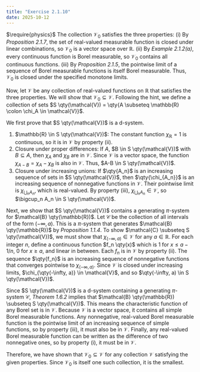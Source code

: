 ```yaml
---
title: "Exercise 2.1.10"
date: 2025-10-12
---
```

$\require{physics}$
The collection $\mathcal{V}_0$ satisfies the three properties:
(i) By *Proposition 2.1.7*, the set of real-valued measurable function is closed under linear combinations, so $\mathcal{V}_0$ is a vector space over $\mathbb{R}$. 
(ii) By *Example 2.1.2(a)*, every continuous function is Borel measurable, so $\mathcal{V}_0$ contains all continuous functions. 
(iii) By *Proposition 2.1.5*, the pointwise limit of a sequence of Borel measurable functions is itself Borel measurable. Thus, $\mathcal{V}_0$ is closed under the specified monotone limits. 

Now, let $\mathcal{V}$ be any collection of real-valued functions on $\mathbb{R}$ that satisfies the three properties. 
We will show that $\mathcal{V}_0 \subseteq \mathcal{V}$. 
Following the hint, we define a collection of sets $S \qty(\mathcal{V}) = \qty{A \subseteq \mathbb{R} \colon \chi_A \in \mathcal{V}}$. 

We first prove that $S \qty(\mathcal{V})$ is a d-system. 
1. $\mathbb{R} \in S \qty(\mathcal{V})$: The constant function $\chi_{\mathbb{R}} = 1$ is continuous, so it is in $\mathcal{V}$ by property (ii).
2. Closure under proper differences: If $A$, $B \in S \qty(\mathcal{V})$ with $B \subseteq A$, then $\chi_A$ and $\chi_B$ are in $\mathcal{V}$. Since $\mathcal{V}$ is a vector space, the function $\chi_{A-B} = \chi_A - \chi_B$ is also in $\mathcal{V}$. Thus, $A-B \in S \qty(\mathcal{V})$.
3. Closure under increasing unions: If $\qty{A_n}$ is an increasing sequence of sets in $S \qty(\mathcal{V})$, then $\qty{\chi_{A_n}}$ is an increasing sequence of nonnegative functions in $\mathcal{V}$. Their pointwise limit is $\chi_{\bigcup_n A_n}$, which is real-valued. By property (iii), $\chi_{\bigcup_n A_n} \in \mathcal{V}$, so $\bigcup_n A_n \in S \qty(\mathcal{V})$.

Next, we show that $S \qty(\mathcal{V})$ contains a generating $\pi$-system for $\mathcal{B} \qty(\mathbb{R})$. 
Let $\mathcal{C}$ be the collection of all intervals of the form $\left(-\infty, a \right)$. 
This is a $\pi$-system that generates $\mathcal{B} \qty(\mathbb{R})$ by *Proposition 1.1.4*. 
To show $\mathcal{C} \subseteq S \qty(\mathcal{V})$, we must show that $\chi_{\left(-\infty, a \right)} \in \mathcal{V}$ for any $a \in \mathbb{R}$. 
For each integer $n$, define a continuous function $f_n \qty(x)$ which is $1$ for $x \leq a-1/n$, $0$ for $x \geq a$, and linear in between. 
Each $f_n$ is in $\mathcal{V}$ by property (ii). 
The sequence $\qty{f_n}$ is an increasing sequence of nonnegative functions that converges pointwise to $\chi_{\left(-\infty, a \right)}$. 
Since $\mathcal{V}$ is closed under increasing limits, $\chi_{\qty(-\infty, a)} \in \mathcal{V}$, and so $\qty(-\infty, a) \in S \qty(\mathcal{V})$. 

Since $S \qty(\mathcal{V})$ is a d-system containing a generating $\pi$-system $\mathcal{C}$, *Theorem 1.6.2* implies that $\mathcal{B} \qty(\mathbb{R}) \subseteq S \qty(\mathcal{V})$. 
This means the characteristic function of any Borel set is in $\mathcal{V}$. 
Because $\mathcal{V}$ is a vector space, it contains all simple Borel measurable functions. 
Any nonnegative, real-valued Borel measurable function is the pointwise limit of an increasing sequence of simple functions, so by property (iii), it must also be in $\mathcal{V}$. 
Finally, any real-valued Borel measurable function can be written as the difference of two nonnegative ones, so by property (i), it must be in $\mathcal{V}$. 

Therefore, we have shown that $\mathcal{V}_0 \subseteq \mathcal{V}$ for any collection $\mathcal{V}$ satisfying the given properties. 
Since $\mathcal{V}_0$ is itself one such collection, it is the smallest. 
